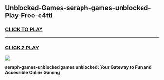 
## Unblocked-Games-seraph-games-unblocked-Play-Free-o4ttl
<h3>
<a href="https://premium76.site?title=seraph-games-unblocked&ref=12A">CLICK TO PLAY</a></h3>
<hr>

<h3>
<a href="https://premium76.site?title=seraph-games-unblocked&ref=12A">CLICK 2 PLAY</a>
  
</h3>

<a href="https://premium76.site?title=seraph-games-unblocked&ref=12A"><img src="https://clearcache.store/games.png"></a>


**seraph-games-unblocked games unblocked: Your Gateway to Fun and Accessible Online Gaming**
